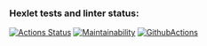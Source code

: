 ### Hexlet tests and linter status:
[![Actions Status](https://github.com/AlexVin11/java-project-71/actions/workflows/hexlet-check.yml/badge.svg)](https://github.com/AlexVin11/java-project-71/actions)
[![Maintainability](https://api.codeclimate.com/v1/badges/3372e87e8d83de95489f/maintainability)](https://codeclimate.com/github/AlexVin11/java-project-71/maintainability)
[![GithubActions](https://github.com/AlexVin11/java-project-71/actions/workflows/main.yml/badge.svg)](https://github.com/AlexVin11/java-project-71/actions)
